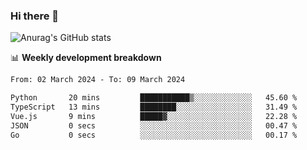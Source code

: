 ### Hi there 👋
![Anurag's GitHub stats](https://github-readme-stats.vercel.app/api?username=jami1024&show_icons=true&theme=radical)

📊 **Weekly development breakdown**
<!--START_SECTION:waka-->

```txt
From: 02 March 2024 - To: 09 March 2024

Python       20 mins         ███████████▒░░░░░░░░░░░░░   45.60 %
TypeScript   13 mins         ████████░░░░░░░░░░░░░░░░░   31.49 %
Vue.js       9 mins          █████▓░░░░░░░░░░░░░░░░░░░   22.28 %
JSON         0 secs          ░░░░░░░░░░░░░░░░░░░░░░░░░   00.47 %
Go           0 secs          ░░░░░░░░░░░░░░░░░░░░░░░░░   00.17 %
```

<!--END_SECTION:waka-->
<!--
**jami1024/jami1024** is a ✨ _special_ ✨ repository because its `README.md` (this file) appears on your GitHub profile.

Here are some ideas to get you started:

- 🔭 I’m currently working on ...
- 🌱 I’m currently learning ...
- 👯 I’m looking to collaborate on ...
- 🤔 I’m looking for help with ...
- 💬 Ask me about ...
- 📫 How to reach me: ...
- 😄 Pronouns: ...
- ⚡ Fun fact: ...
-->
